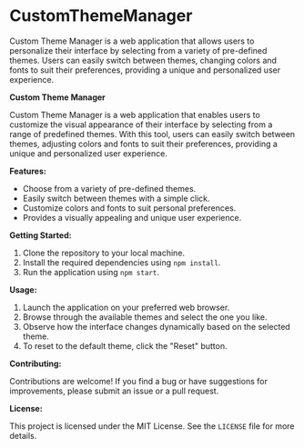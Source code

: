 # CustomThemeManager
Custom Theme Manager is a web application that allows users to personalize their interface by selecting from a variety of pre-defined themes. Users can easily switch between themes, changing colors and fonts to suit their preferences, providing a unique and personalized user experience.

**Custom Theme Manager**

Custom Theme Manager is a web application that enables users to customize the visual appearance of their interface by selecting from a range of predefined themes. With this tool, users can easily switch between themes, adjusting colors and fonts to suit their preferences, providing a unique and personalized user experience.

**Features:**

- Choose from a variety of pre-defined themes.
- Easily switch between themes with a simple click.
- Customize colors and fonts to suit personal preferences.
- Provides a visually appealing and unique user experience.

**Getting Started:**

1. Clone the repository to your local machine.
2. Install the required dependencies using `npm install`.
3. Run the application using `npm start`.

**Usage:**

1. Launch the application on your preferred web browser.
2. Browse through the available themes and select the one you like.
3. Observe how the interface changes dynamically based on the selected theme.
4. To reset to the default theme, click the "Reset" button.

**Contributing:**

Contributions are welcome! If you find a bug or have suggestions for improvements, please submit an issue or a pull request.

**License:**

This project is licensed under the MIT License. See the `LICENSE` file for more details.
